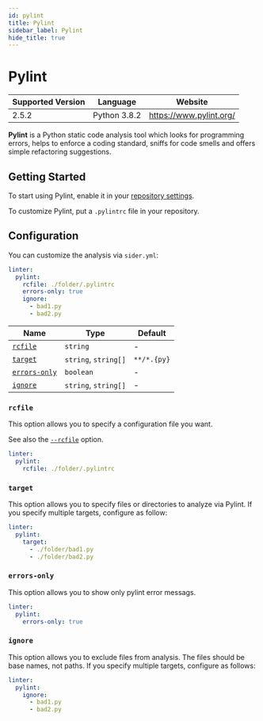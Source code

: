```yaml
---
id: pylint
title: Pylint
sidebar_label: Pylint
hide_title: true
---
```


# Pylint

| Supported Version | Language     | Website                         |
| ----------------- | ------------ | ------------------------------- |
| 2.5.2             | Python 3.8.2 | https://www.pylint.org/ |

**Pylint** is a Python static code analysis tool which looks for programming errors, helps to enforce a coding standard, sniffs for code smells and offers simple refactoring suggestions.

## Getting Started

To start using Pylint, enable it in your [repository settings](../../getting-started/repository-settings.md).

To customize Pylint, put a `.pylintrc` file in your repository.

## Configuration

You can customize the analysis via `sider.yml`:

```yaml
linter:
  pylint:
    rcfile: ./folder/.pylintrc
    errors-only: true
    ignore:
      - bad1.py
      - bad2.py
```

| Name                                                                                  | Type                 | Default    |
| ------------------------------------------------------------------------------------- | -------------------- | ---------- |
| [`rcfile`](#rcfile)                                                                   | `string`             | -          |
| [`target`](#target)                                                                   | `string`, `string[]` | `**/*.{py}`|
| [`errors-only`](#errors-only)                                                         | `boolean`            | -          |
| [`ignore`](#ignore)                                                                   | `string`, `string[]` | -          |

### `rcfile`

This option allows you to specify a configuration file you want.

See also the [`--rcfile`](http://pylint.pycqa.org/en/latest/user_guide/run.html?highlight=rcfile#command-line-options) option.

```yaml
linter:
  pylint:
    rcfile: ./folder/.pylintrc
```

### `target`

This option allows you to specify files or directories to analyze via Pylint. If you specify multiple targets, configure as follow:

```yaml
linter:
  pylint:
    target:
      - ./folder/bad1.py
      - ./folder/bad2.py
```

### `errors-only`

This option allows you to show only pylint error messags.

```yaml
linter:
  pylint:
    errors-only: true
```

### `ignore`

This option allows you to exclude files from analysis. The files should be base names, not paths. If you specify multiple targets, configure as follows:

```yaml
linter:
  pylint:
    ignore:
      - bad1.py
      - bad2.py
```
